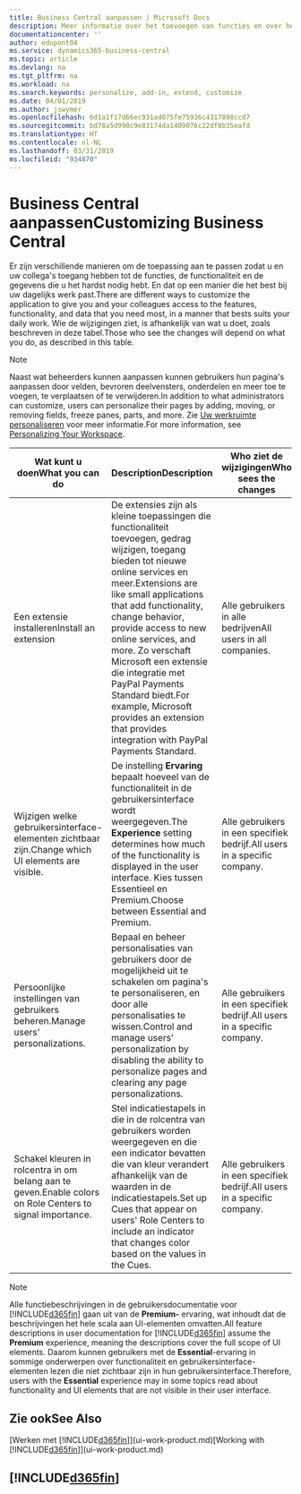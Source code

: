 ```yaml
---
title: Business Central aanpassen | Microsoft Docs
description: Meer informatie over het toevoegen van functies en over het aanpassen van Business Central.
documentationcenter: ''
author: edupont04
ms.service: dynamics365-business-central
ms.topic: article
ms.devlang: na
ms.tgt_pltfrm: na
ms.workload: na
ms.search.keywords: personalize, add-in, extend, customize
ms.date: 04/01/2019
ms.author: jswymer
ms.openlocfilehash: 6d1a1f17d66ec931ad075fe75936c4317898ccd7
ms.sourcegitcommit: bd78a5d990c9e83174da1409076c22df8b35eafd
ms.translationtype: HT
ms.contentlocale: nl-NL
ms.lasthandoff: 03/31/2019
ms.locfileid: "934870"
---
```

# <a name="customizing-business-central"></a><span data-ttu-id="6ed84-103">Business Central aanpassen</span><span class="sxs-lookup"><span data-stu-id="6ed84-103">Customizing Business Central</span></span>
<span data-ttu-id="6ed84-104">Er zijn verschillende manieren om de toepassing aan te passen zodat u en uw collega's toegang hebben tot de functies, de functionaliteit en de gegevens die u het hardst nodig hebt. En dat op een manier die het best bij uw dagelijks werk past.</span><span class="sxs-lookup"><span data-stu-id="6ed84-104">There are different ways to customize the application to give you and your colleagues access to the features, functionality, and data that you need most, in a manner that bests suits your daily work.</span></span> <span data-ttu-id="6ed84-105">Wie de wijzigingen ziet, is afhankelijk van wat u doet, zoals beschreven in deze tabel.</span><span class="sxs-lookup"><span data-stu-id="6ed84-105">Those who see the changes will depend on what you do, as described in this table.</span></span>

> [!NOTE]
> <span data-ttu-id="6ed84-106">Naast wat beheerders kunnen aanpassen kunnen gebruikers hun pagina's aanpassen door velden, bevroren deelvensters, onderdelen en meer toe te voegen, te verplaatsen of te verwijderen.</span><span class="sxs-lookup"><span data-stu-id="6ed84-106">In addition to what administrators can customize, users can personalize their pages by adding, moving, or removing fields, freeze panes, parts, and more.</span></span> <span data-ttu-id="6ed84-107">Zie [Uw werkruimte personaliseren](ui-personalization-user.md) voor meer informatie.</span><span class="sxs-lookup"><span data-stu-id="6ed84-107">For more information, see [Personalizing Your Workspace](ui-personalization-user.md).</span></span>

| <span data-ttu-id="6ed84-108">Wat kunt u doen</span><span class="sxs-lookup"><span data-stu-id="6ed84-108">What you can do</span></span>    |  <span data-ttu-id="6ed84-109">Description</span><span class="sxs-lookup"><span data-stu-id="6ed84-109">Description</span></span>  |  <span data-ttu-id="6ed84-110">Who ziet de wijzigingen</span><span class="sxs-lookup"><span data-stu-id="6ed84-110">Who sees the changes</span></span>  |  <span data-ttu-id="6ed84-111">Meer informatie</span><span class="sxs-lookup"><span data-stu-id="6ed84-111">More information</span></span>  |
|-----|---------------|---------|-------|
|<span data-ttu-id="6ed84-112">Een extensie installeren</span><span class="sxs-lookup"><span data-stu-id="6ed84-112">Install an extension</span></span>|<span data-ttu-id="6ed84-113">De extensies zijn als kleine toepassingen die functionaliteit toevoegen, gedrag wijzigen, toegang bieden tot nieuwe online services en meer.</span><span class="sxs-lookup"><span data-stu-id="6ed84-113">Extensions are like small applications that add functionality, change behavior, provide access to new online services, and more.</span></span> <span data-ttu-id="6ed84-114">Zo verschaft Microsoft een extensie die integratie met PayPal Payments Standard biedt.</span><span class="sxs-lookup"><span data-stu-id="6ed84-114">For example, Microsoft provides an extension that provides integration with PayPal Payments Standard.</span></span>|<span data-ttu-id="6ed84-115">Alle gebruikers in alle bedrijven</span><span class="sxs-lookup"><span data-stu-id="6ed84-115">All users in all companies.</span></span>|[<span data-ttu-id="6ed84-116">Aanpassen met behulp van extensies</span><span class="sxs-lookup"><span data-stu-id="6ed84-116">Customizing Using Extensions</span></span>](ui-extensions.md)|
|<span data-ttu-id="6ed84-117">Wijzigen welke gebruikersinterface-elementen zichtbaar zijn.</span><span class="sxs-lookup"><span data-stu-id="6ed84-117">Change which UI elements are visible.</span></span>|<span data-ttu-id="6ed84-118">De instelling **Ervaring** bepaalt hoeveel van de functionaliteit in de gebruikersinterface wordt weergegeven.</span><span class="sxs-lookup"><span data-stu-id="6ed84-118">The **Experience** setting determines how much of the functionality is displayed in the user interface.</span></span> <span data-ttu-id="6ed84-119">Kies tussen Essentieel en Premium.</span><span class="sxs-lookup"><span data-stu-id="6ed84-119">Choose between Essential and Premium.</span></span>|<span data-ttu-id="6ed84-120">Alle gebruikers in een specifiek bedrijf.</span><span class="sxs-lookup"><span data-stu-id="6ed84-120">All users in a specific company.</span></span>|[<span data-ttu-id="6ed84-121">Wijzigen welke functies worden weergegeven</span><span class="sxs-lookup"><span data-stu-id="6ed84-121">Changing Which Features are Displayed</span></span>](ui-experiences.md)|
|<span data-ttu-id="6ed84-122">Persoonlijke instellingen van gebruikers beheren.</span><span class="sxs-lookup"><span data-stu-id="6ed84-122">Manage users' personalizations.</span></span>|<span data-ttu-id="6ed84-123">Bepaal en beheer personalisaties van gebruikers door de mogelijkheid uit te schakelen om pagina's te personaliseren, en door alle personalisaties te wissen.</span><span class="sxs-lookup"><span data-stu-id="6ed84-123">Control and manage users' personalization by disabling the ability to personalize pages and clearing any page personalizations.</span></span>|<span data-ttu-id="6ed84-124">Alle gebruikers in een specifiek bedrijf.</span><span class="sxs-lookup"><span data-stu-id="6ed84-124">All users in a specific company.</span></span>|[<span data-ttu-id="6ed84-125">Personalisaties beheren als beheerder</span><span class="sxs-lookup"><span data-stu-id="6ed84-125">Managing Personalization as an Administrator</span></span>](ui-personalization-manage.md)|
|<span data-ttu-id="6ed84-126">Schakel kleuren in rolcentra in om belang aan te geven.</span><span class="sxs-lookup"><span data-stu-id="6ed84-126">Enable colors on Role Centers to signal importance.</span></span>|<span data-ttu-id="6ed84-127">Stel indicatiestapels in die in de rolcentra van gebruikers worden weergegeven en die een indicator bevatten die van kleur verandert afhankelijk van de waarden in de indicatiestapels.</span><span class="sxs-lookup"><span data-stu-id="6ed84-127">Set up Cues that appear on users' Role Centers to include an indicator that changes color based on the values in the Cues.</span></span>|<span data-ttu-id="6ed84-128">Alle gebruikers in een specifiek bedrijf.</span><span class="sxs-lookup"><span data-stu-id="6ed84-128">All users in a specific company.</span></span>|[<span data-ttu-id="6ed84-129">Een gekleurde indicator instellen voor indicatiestapels</span><span class="sxs-lookup"><span data-stu-id="6ed84-129">Setting Up a Colored Indicator on Cues</span></span>](admin-how-set-up-colored-indicator-on-cues.md)|

> [!NOTE]
> <span data-ttu-id="6ed84-130">Alle functiebeschrijvingen in de gebruikersdocumentatie voor [!INCLUDE[d365fin](includes/d365fin_md.md)] gaan uit van de **Premium-** ervaring, wat inhoudt dat de beschrijvingen het hele scala aan UI-elementen omvatten.</span><span class="sxs-lookup"><span data-stu-id="6ed84-130">All feature descriptions in user documentation for [!INCLUDE[d365fin](includes/d365fin_md.md)] assume the **Premium** experience, meaning the descriptions cover the full scope of UI elements.</span></span> <span data-ttu-id="6ed84-131">Daarom kunnen gebruikers met de **Essential**-ervaring in sommige onderwerpen over functionaliteit en gebruikersinterface-elementen lezen die niet zichtbaar zijn in hun gebruikersinterface.</span><span class="sxs-lookup"><span data-stu-id="6ed84-131">Therefore, users with the **Essential** experience may in some topics read about functionality and UI elements that are not visible in their user interface.</span></span>

## <a name="see-also"></a><span data-ttu-id="6ed84-132">Zie ook</span><span class="sxs-lookup"><span data-stu-id="6ed84-132">See Also</span></span>
<span data-ttu-id="6ed84-133">[Werken met [!INCLUDE[d365fin](includes/d365fin_md.md)]](ui-work-product.md)</span><span class="sxs-lookup"><span data-stu-id="6ed84-133">[Working with [!INCLUDE[d365fin](includes/d365fin_md.md)]](ui-work-product.md)</span></span>  

## [!INCLUDE[d365fin](includes/free_trial_md.md)]  
